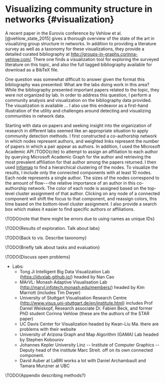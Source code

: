 # Visualizing community structure in networks {#visualization}

[](#visualization)

A recent paper in the Eurovis conference by Vehlow et al. [@vehlow_state_2015] gives a thorough overview of the state of the art in visualizing group structure in networks. In addition to providing a literature survey as well as a taxonomy for these visualizations, they provide a detailed curated bibliography at <http://groups-in-graphs.corinna-vehlow.com/>. There one finds a visualization tool for exploring the surveyed literature on this topic, and also the full tagged bibliography available for download as a BibTeX file.

One question was somewhat difficult to answer given the format this bibliography was presented: What are the labs doing work in this area? While the bibliography presented important papers related to the topic, they were not organized by lab. In order to address this question, I perform a community analysis and visualization on the bibliography data provided. The visualization is available ... I also use this endeavor as a first-hand illustration of the utility and challenges around detecting and visualizing communities in network data.

Starting with data on papers and seeking insight into the organization of research in different labs seemed like an appropriate situation to apply community detection methods. I first constructed a co-authorship network in which nodes represent authors, and weighted links represent the number of papers in which a pair appear as authors. In addition, I used the Microsoft Academic API /TODO{cite} to attempt to assign an affiliation to each author by querying Microsoft Academic Graph for the author and retrieving the most prevalent affiliation for that author among the papers returned. I then used [Infomap](#the-dynamical-perspective) to find a hierarchical clustering of the nodes. To visualize the results, I include only the connected components with at least 10 nodes. Each node represents a single author. The sizes of the nodes correspond to the amount of flow---the relative importance of an author in this co-authorship network. The color of each node is assigned based on the top-level cluster assignment of that author. Clicking on any node of a connected component will shift the focus to that component, and reassign colors, this time based on the bottom-level cluster assignment. I also provide a search box which makes it easier to find specific authors or affiliations.

\TODO{note that there might be errors due to using names as unique IDs}

\TODO{Results of exploration. Talk about labs}

\TODO{Back to vis. Describe taxonomy}

\TODO{Briefly talk about tasks and evaluation}

\TODO{Discuss open problems}

+ Labs:
	+ Tong Ji Intelligent Big Data Visualization Lab (<https://idvxlab.github.io/>) headed by Nan Cao
	+ MArVL: Monash Adaptive Visualisation Lab (<http://marvl.infotech.monash.edu/members/>) headed by Kim Marriott (includes Tim Dwyer)
	+ University of Stuttgart Visualisation Research Centre (<http://www.visus.uni-stuttgart.de/en/institute.html>) includes Prof Daniel Weiskopf, Research associate Dr. Fabien Beck, and former PhD student Corinna Vehlow (these are the authors of the STAR paper)
	+ UC Davis Center for Visualization headed by Kwan-Liu Ma. there are problems with their website
	+ University of Arizona Graph and Map Algorithm (GAMA) Lab headed by Stephen Kobourov
	+ Johannes Kepler University Linz -- Institute of Computer Graphics -- Deputy head of the institute Marc Streit. off on its own connected component.
	+ David Auber at LaBRI works a lot with Daniel Archambault  and Tamara Munzner at UBC

\TODO{Appendix describing methods?}

